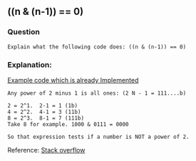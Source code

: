 ##  ((n & (n-1)) == 0)
### Question
````
Explain what the following code does: ((n & (n-1)) == 0)
````


### Explanation:
[Example code which is already Implemented](https://github.com/AlgorithmCrackers/Interview-Questions/blob/master/Bit-Hacks/NextPowerof2/NextPowerOf2.swift)

````
Any power of 2 minus 1 is all ones: (2 N - 1 = 111....b)

2 = 2^1.  2-1 = 1 (1b)
4 = 2^2.  4-1 = 3 (11b)
8 = 2^3.  8-1 = 7 (111b)
Take 8 for example. 1000 & 0111 = 0000

So that expression tests if a number is NOT a power of 2.

````

Reference:
[Stack overflow](http://stackoverflow.com/questions/1053582/how-does-this-bitwise-operation-check-for-a-power-of-2)
